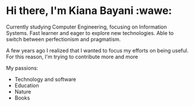 # Hi there, I'm Kiana Bayani :wawe:

Currently studying Computer Engineering, focusing on Information Systems. Fast learner and eager to explore new technologies. Able to switch between perfectionism and pragmatism.

A few years ago I realized that I wanted to focus my efforts on being useful. For this reason, I'm trying to contribute more and more 



My passions:
- Technology and software
- Education
- Nature
- Books 



<!---
alu0101318066/alu0101318066 is a ✨ special ✨ repository because its `README.md` (this file) appears on your GitHub profile.
You can click the Preview link to take a look at your changes.
--->
